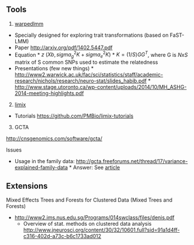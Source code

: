 ## Tools

1) [warpedlmm](https://github.com/PMBio/warpedLMM/blob/master/warpedlmm/)

* Specially designed for exploring trait transformations (based on FaST-LMM)
* Paper http://arxiv.org/pdf/1402.5447.pdf
* Equation
      * $z ~ (Xb, sigma_g^2 K + sigma_e^2 K)$
      * $K = (1/S) G G^T$, where G is $N x S$ matrix of S common SNPs used to estimate the relatedness
* Presentations (few new things)
      * http://www2.warwick.ac.uk/fac/sci/statistics/staff/academic-research/nichols/research/neuro-stat/slides_habib.pdf
      * http://www.stage.utoronto.ca/wp-content/uploads/2014/10/MH_ASHG-2014-meeting-highlights.pdf

2) [limix](https://github.com/PMBio/limix)

* Tutorials https://github.com/PMBio/limix-tutorials

3) GCTA

http://cnsgenomics.com/software/gcta/

Issues

* Usage in the family data: http://gcta.freeforums.net/thread/17/variance-explained-family-data
          * Answer: See [article](http://journals.plos.org/plosgenetics/article?id=10.1371/journal.pgen.1003520)

## Extensions

Mixed Effects Trees and Forests for Clustered Data (Mixed Trees and Forests)

* http://www2.ims.nus.edu.sg/Programs/014swclass/files/denis.pdf
    * Overview of stat. methods on clustered data analysis  http://www.jneurosci.org/content/30/32/10601.full?sid=91a1d4ff-c316-402d-a73c-b6c1733ad012
